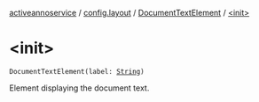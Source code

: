 [activeannoservice](../../index.md) / [config.layout](../index.md) / [DocumentTextElement](index.md) / [&lt;init&gt;](./-init-.md)

# &lt;init&gt;

`DocumentTextElement(label: `[`String`](https://kotlinlang.org/api/latest/jvm/stdlib/kotlin/-string/index.html)`)`

Element displaying the document text.

